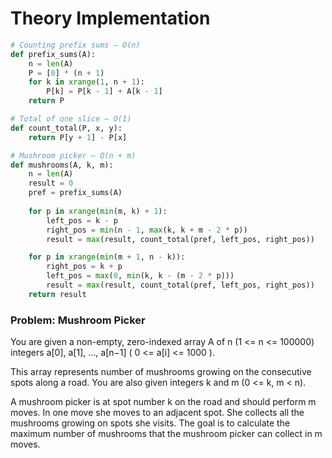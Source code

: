 # Theory Implementation


```python
# Counting prefix sums — O(n)
def prefix_sums(A):
    n = len(A)
    P = [0] * (n + 1)
    for k in xrange(1, n + 1):
        P[k] = P[k - 1] + A[k - 1]
    return P

# Total of one slice — O(1)
def count_total(P, x, y):
    return P[y + 1] - P[x]

# Mushroom picker — O(n + m)
def mushrooms(A, k, m):
    n = len(A)
    result = 0
    pref = prefix_sums(A)
    
    for p in xrange(min(m, k) + 1):
        left_pos = k - p
        right_pos = min(n - 1, max(k, k + m - 2 * p))
        result = max(result, count_total(pref, left_pos, right_pos))

    for p in xrange(min(m + 1, n - k)):
        right_pos = k + p
        left_pos = max(0, min(k, k - (m - 2 * p)))
        result = max(result, count_total(pref, left_pos, right_pos))
    return result
```

### Problem: Mushroom Picker
You are given a non-empty, zero-indexed array 
A of n (1 <= n <= 100000) integers a[0], a[1],
..., a[n−1] ( 0 <= a[i] <= 1000 ). 

This array represents number of mushrooms growing
on the consecutive spots along a road. You are also 
given integers k and m (0 <= k, m < n).

A mushroom picker is at spot number k on the road 
and should perform m moves. In one move she moves 
to an adjacent spot. She collects all the mushrooms 
growing on spots she visits. The goal is to calculate 
the maximum number of mushrooms that the mushroom
picker can collect in m moves.
